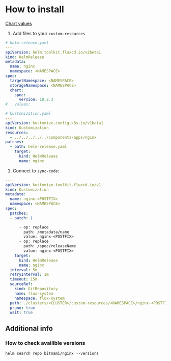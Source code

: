 # How to install

[Chart values](https://github.com/bitnami/charts/blob/main/bitnami/nginx/values.yaml)

1. Add files to your `custom-resources`

```yaml
# helm-release.yaml
---
apiVersion: helm.toolkit.fluxcd.io/v2beta1
kind: HelmRelease
metadata:
  name: nginx
  namespace: <NAMESPACE>
spec:
  targetNamespace: <NAMESPACE>
  storageNamespace: <NAMESPACE>
  chart:
    spec:
      version: 18.2.3
#   values:
```

```yaml
# kustomization.yaml
---
apiVersion: kustomize.config.k8s.io/v1beta1
kind: Kustomization
resources:
  - ../../../../../components/apps/nginx
patches:
  - path: helm-release.yaml
    target:
      kind: HelmRelease
      name: nginx
```

1. Connect to `sync-code`:

```yaml
---
apiVersion: kustomize.toolkit.fluxcd.io/v1
kind: Kustomization
metadata:
  name: nginx-<POSTFIX>
  namespace: <NAMESPACE>
spec:
  patches:
  - patch: |

      - op: replace
        path: /metadata/name
        value: nginx-<POSTFIX>
      - op: replace
        path: /spec/releaseName
        value: nginx-<POSTFIX>
    target:
      kind: HelmRelease
      name: nginx
  interval: 5m
  retryInterval: 1m
  timeout: 15m
  sourceRef:
    kind: GitRepository
    name: flux-system
    namespace: flux-system
  path: ./clusters/<CLUSTER>/custom-resources/<NAMESPACE>/nginx-<POSTFIX>
  prune: true
  wait: true

```

## Additional info

### How to check availible versions

```shell
helm search repo bitnami/nginx --versions
```
